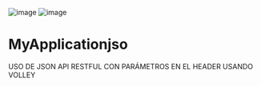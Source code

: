 ![image](https://github.com/AngelGiraldo1998/MyApplicationjso/assets/135383502/5e296b3c-fb21-4aea-a2e8-4ff90b4cb2e6)
![image](https://github.com/AngelGiraldo1998/MyApplicationjso/assets/135383502/3c53952b-0546-41ab-8ddb-3f01fb19e246)

# MyApplicationjso
USO DE JSON API RESTFUL CON PARÁMETROS EN EL HEADER USANDO VOLLEY
